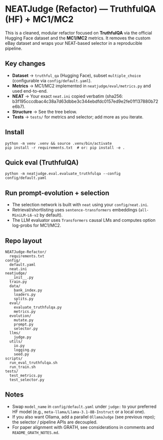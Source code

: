 # NEATJudge (Refactor) — TruthfulQA (HF) + MC1/MC2

This is a cleaned, modular refactor focused on **TruthfulQA** via the official Hugging Face dataset and the **MC1/MC2** metrics. 
It removes the custom eBay dataset and wraps your NEAT-based selector in a reproducible pipeline.

## Key changes
- **Dataset** → `truthful_qa` (Hugging Face), subset `multiple_choice` (configurable via `config/default.yaml`).
- **Metrics** → MC1/MC2 implemented in `neatjudge/eval/metrics.py` and used end-to-end.
- **NEAT** → Your exact `neat.ini` copied verbatim (sha256: b3f195cccdbac4c38a7d63dbbe3c344ebdfdc0157ed9e2fe01f137880b72e6b7).
- **Structure** → See the tree below.
- **Tests** → `tests/` for metrics and selector; add more as you iterate.

## Install
```
python -m venv .venv && source .venv/bin/activate
pip install -r requirements.txt  # or: pip install -e .
```

## Quick eval (TruthfulQA)
```
python -m neatjudge.eval.evaluate_truthfulqa --config config/default.yaml
```

## Run prompt-evolution + selection
- The selection network is built with `neat` using your `config/neat.ini`.
- Retrieval/shortlisting uses `sentence-transformers` embeddings (`all-MiniLM-L6-v2` by default).
- The LLM evaluator uses `Transformers` causal LMs and computes option log-probs for MC1/MC2.

## Repo layout
```
NEATJudge-Refactor/
  requirements.txt
config/
  default.yaml
  neat.ini
neatjudge/
  __init__.py
  train.py
  data/
    bank_index.py
    loaders.py
    splits.py
  eval/
    evaluate_truthfulqa.py
    metrics.py
  evolution/
    mutate.py
    prompt.py
    selector.py
  llms/
    judge.py
  utils/
    io.py
    logging.py
    seed.py
scripts/
  run_eval_truthfulqa.sh
  run_train.sh
tests/
  test_metrics.py
  test_selector.py
```

## Notes
- Swap `model_name` in `config/default.yaml` under `judge:` to your preferred HF model (e.g., `meta-llama/Llama-3.1-8B-Instruct` or a local one).
- If you also want Ollama, add a parallel `OllamaJudge` (see previous repo); the selector / pipeline APIs are decoupled.
- For paper alignment with GRATH, see considerations in comments and `README_GRATH_NOTES.md`.
